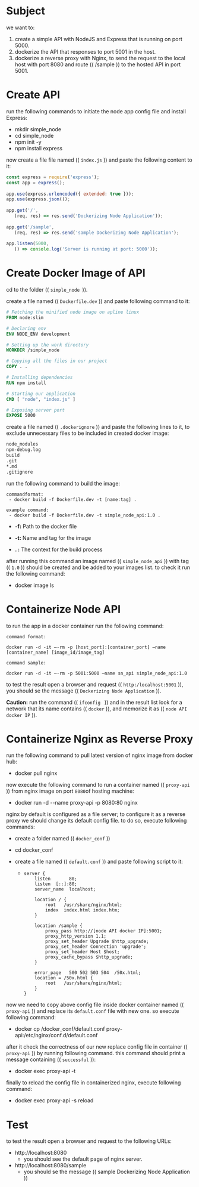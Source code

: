 # Subject

we want to:

1. create a simple API with NodeJS and Express that is running on port 5000.
2. dockerize the API that responses to port 5001 in the host.
3. dockerize a reverse proxy with Nginx, to send the request to the local host with port 8080 and route (( /sample )) to the hosted API in port 5001.



# Create API

run the following commands to initiate the node app config file and install Express:

- mkdir simple_node
- cd simple_node
- npm init -y
- npm install express

now create a file file named (( `index.js` )) and paste the following content to it:

```javascript
const express = require('express'); 
const app = express(); 
  
app.use(express.urlencoded({ extended: true }));
app.use(express.json());
  
app.get('/',  
   (req, res) => res.send('Dockerizing Node Application'));
  
app.get('/sample',  
   (req, res) => res.send('sample Dockerizing Node Application');
  
app.listen(5000,  
   () => console.log('Server is running at port: 5000'));
```



# Create Docker Image of API

cd to the folder (( `simple_node `)).

create a file named (( `Dockerfile.dev` )) and paste following command to it:

```dockerfile
# Fetching the minified node image on apline linux
FROM node:slim

# Declaring env
ENV NODE_ENV development

# Setting up the work directory
WORKDIR /simple_node

# Copying all the files in our project
COPY . .

# Installing dependencies
RUN npm install

# Starting our application
CMD [ "node", "index.js" ]

# Exposing server port
EXPOSE 5000
```



create a file named (( `.dockerignore` )) and paste the following lines to it, to exclude unnecessary files to be included in created docker image: 

```dockerfile
node_modules
npm-debug.log
build
.git
*.md
.gitignore
```



run the following command to build the image:

```
commandformat:
 - docker build -f Dockerfile.dev -t [name:tag] .
 
example command:
 - docker build -f Dockerfile.dev -t simple_node_api:1.0 .
```



- **-f:** Path to the docker file

- **-t:** Name and tag for the image

- **. :** The context for the build process



after running this command an image named (( `simple_node_api` )) with tag (( `1.0` )) should be created and be added to your images list. to check it run the following command:

- docker image ls



# Containerize Node API

to run the app in a docker container run the following command:

```
command format:

docker run -d -it –-rm -p [host_port]:[container_port] –name [container_name] [image_id/image_tag]
 
command sample:

docker run -d -it –-rm -p 5001:5000 –name sn_api simple_node_api:1.0
```



to test the result open a browser and request (( `http:/localhost:5001` )), you should se the message (( `Dockerizing Node Application` )).



**Caution:** run the command (( `ifconfig ` )) and in the result list look for a network that its name contains (( `docker` )), and memorize it as (( `node API docker IP` )).



# Containerize Nginx as Reverse Proxy

run the following command to pull latest version of nginx image from docker hub:

- docker pull nginx

now execute the following command to run a container named (( `proxy-api` )) from nginx image on port `8080`of hosting machine:

- docker run -d --name proxy-api -p 8080:80 nginx



nginx by default is configured as a file server; to configure it as a reverse proxy  we should change its default config file. to do so, execute following commands:

- create a folder named (( `docker_conf` ))

- cd docker_conf

- create a file named (( `default.conf` )) and paste following script to it:

  - ```nginx
    server {
        listen       80;
        listen  [::]:80;
        server_name  localhost;
    
        location / {
            root   /usr/share/nginx/html;
            index  index.html index.htm;
        }
    
        location /sample {
            proxy_pass http://[node API docker IP]:5001;
            proxy_http_version 1.1;
            proxy_set_header Upgrade $http_upgrade;
            proxy_set_header Connection 'upgrade';
            proxy_set_header Host $host;
            proxy_cache_bypass $http_upgrade;
        }
    
        error_page   500 502 503 504  /50x.html;
        location = /50x.html {
            root   /usr/share/nginx/html;
        }
    }
    ```

    

now we need to copy above config file inside docker container named (( `proxy-api` )) and replace its `default.conf` file with new one. so execute following command:

- docker cp  /docker_conf/default.conf  proxy-api:/etc/nginx/conf.d/default.conf



after it check the correctness of our new replace config file in container (( `proxy-api` )) by running following command. this command should print a message containing (( `successful` )):

- docker exec proxy-api -t

finally to reload the config file in containerized nginx, execute following command:

- docker exec proxy-api -s reload



# Test

to test the result open a browser and request to the following URLs:

- http://localhost:8080
  - you should see the default page of nginx server.
- http://localhost:8080/sample
  - you should se the message (( sample Dockerizing Node Application ))
